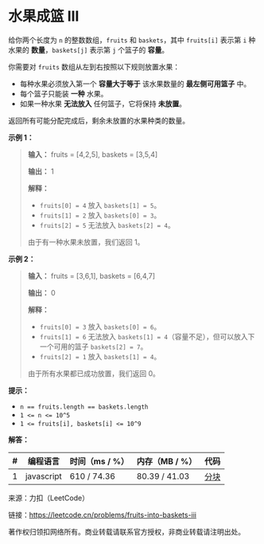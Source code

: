 # 水果成篮 III

给你两个长度为 `n` 的整数数组，`fruits` 和 `baskets`，其中 `fruits[i]` 表示第 `i` 种水果的 **数量**，`baskets[j]` 表示第 `j` 个篮子的 **容量**。

你需要对 `fruits` 数组从左到右按照以下规则放置水果：

- 每种水果必须放入第一个 **容量大于等于** 该水果数量的 **最左侧可用篮子** 中。
- 每个篮子只能装 **一种** 水果。
- 如果一种水果 **无法放入** 任何篮子，它将保持 **未放置**。

返回所有可能分配完成后，剩余未放置的水果种类的数量。

**示例 1：**

> **输入：** fruits = [4,2,5], baskets = [3,5,4]
> 
> **输出：** 1
> 
> **解释：**
> 
> - `fruits[0] = 4` 放入 `baskets[1] = 5`。
> - `fruits[1] = 2` 放入 `baskets[0] = 3`。
> - `fruits[2] = 5` 无法放入 `baskets[2] = 4`。
> 
> 由于有一种水果未放置，我们返回 1。

**示例 2：**

> **输入：** fruits = [3,6,1], baskets = [6,4,7]
> 
> **输出：** 0
> 
> **解释：**
> 
> - `fruits[0] = 3` 放入 `baskets[0] = 6`。
> - `fruits[1] = 6` 无法放入 `baskets[1] = 4`（容量不足），但可以放入下一个可用的篮子 `baskets[2] = 7`。
> - `fruits[2] = 1` 放入 `baskets[1] = 4`。
> 
> 由于所有水果都已成功放置，我们返回 0。

**提示：**

- `n == fruits.length == baskets.length`
- `1 <= n <= 10^5`
- `1 <= fruits[i], baskets[i] <= 10^9`

**解答：**

**#**|**编程语言**|**时间（ms / %）**|**内存（MB / %）**|**代码**
------|----------|-----------------|----------------|--------
1|javascript|610 / 74.36|80.39 / 41.03|[分块](./javascript/ac_v1.js)

来源：力扣（LeetCode）

链接：https://leetcode.cn/problems/fruits-into-baskets-iii

著作权归领扣网络所有。商业转载请联系官方授权，非商业转载请注明出处。
